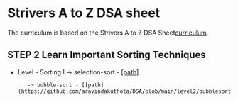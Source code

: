 # Strivers A to Z DSA sheet

The curriculum is based on the Strivers  A to Z DSA Sheet[curriculum](https://scrimba.com/learn/frontend). 

## STEP 2  Learn Important Sorting Techniques 

 -  Level - Sorting  I 
            -> selection-sort - [[path](https://github.com/aravindakuthota/DSA/blob/main/level2/selectionsort.java)]

           -> bubble-sort - [[path](https://github.com/aravindakuthota/DSA/blob/main/level2/bubblesort.java)]
